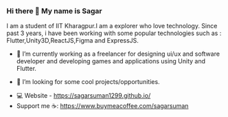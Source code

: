 ### Hi there 👋 My name is Sagar

I am a student of IIT Kharagpur.I am a explorer who love technology. Since past 3 years, i have been working with some popular technologies such as : Flutter,Unity3D,ReactJS,Figma and ExpressJS.

- 🔭 I’m currently working as a freelancer for designing ui/ux and software developer and developing games and applications using Unity and Flutter.
<!-- - 🌱 I’m currently learning ... -->
<!-- - 👯 I’m looking to collaborate on  -->
- 🤔 I’m looking for some cool projects/opportunities.
<!--  -->
- 💻 Website - https://sagarsuman1299.github.io/
- Support me ☕: https://www.buymeacoffee.com/sagarsuman    




<!-- - 💬 Ask me about ...
- 📫 How to reach me: ...
- 😄 Pronouns: ...
- ⚡ Fun fact: I am a coming  -->
